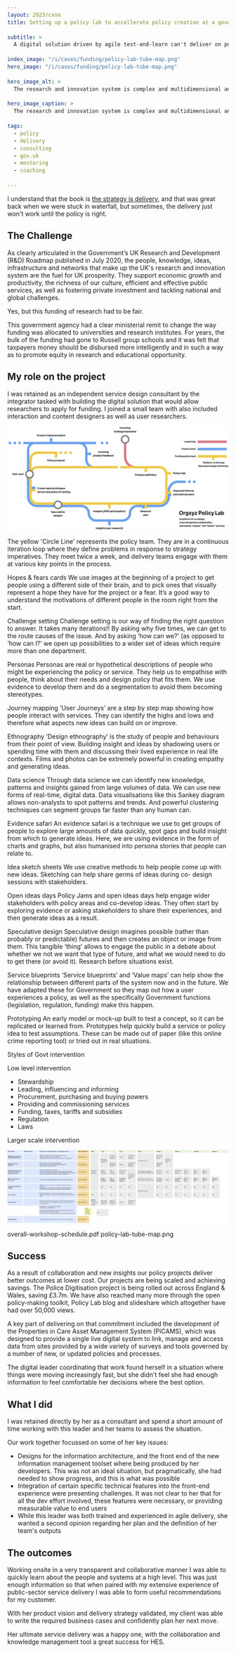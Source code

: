 ```yaml
---
layout: 2023/case
title: Setting up a policy lab to accellerate policy creation at a government funding agency

subtitle: >
  A digital solution driven by agile test-and-learn can't deliver on policy intent when that intent has not previously been crafted into a set of coherent policies. Sometimes you need to design policy and delivery as one thing.

index_image: "/i/cases/funding/policy-lab-tube-map.png"
hero_image: "/i/cases/funding/policy-lab-tube-map.png"

hero_image_alt: >
  The research and innovation system is complex and multidimensional and must be considered holistically. As stewards of the system, this agency's role was to use the levers at their disposal in an integrated and coordinated way to support a diverse portfolio of outstanding research and innovation, and the people and infrastructure needed to deliver it

hero_image_caption: >
  The research and innovation system is complex and multidimensional and must be considered holistically. As stewards of the system, this agency's role was to use the levers at their disposal in an integrated and coordinated way to support a diverse portfolio of outstanding research and innovation, and the people and infrastructure needed to deliver it

tags: 
  - policy
  - delivery
  - consulting
  - gov.uk
  - mentoring
  - coaching

---
```


I understand that the book is [the strategy is delivery](https://public.digital/publications), and that was great back when we were stuck in waterfall, but sometimes, the delivery just won't work until the policy is right.


## The Challenge

As clearly articulated in the Government’s UK Research and Development (R&D) Roadmap published in July 2020, the people, knowledge, ideas, infrastructure and networks that make up the UK's research and innovation system are the fuel for UK prosperity. They support economic growth and productivity, the richness of our culture, efficient and effective public services, as well as fostering private investment and tackling national and global challenges.

Yes, but this funding of research had to be fair.

This government agency had a clear ministerial remit to change the way funding was allocated to universities and research institutes. For years, the bulk of the funding had gone to Russell group schools and it was felt that taxpayers money should be disbursed more intelligently and in such a way as to promote equity in research and educational opportunity.


## My role on the project

I was retained as an independent service design consultant by the integrator tasked with building the digital solution that would allow researchers to apply for funding. I joined a small team with also included interaction and content designers as well as user researchers. 

![](/i/cases/funding/policy-lab-tube-map.png)

<p class="imagecaption">
  The yellow 'Circle Line' represents the policy team. They are in a continuous iteration loop where they define problems in response to strategy imperatives. They meet twice a week, and delivery teams engage with them at various key points in the process.
</p>


Hopes & fears cards
We use images at the beginning of a project to get people using a different side of their brain, and to pick ones that visually represent a hope they have for the project or a fear. It’s a good way to understand the motivations of different people in the room right from the start.

Challenge setting
Challenge setting is our way of finding the right question to answer. It takes many iterations!! By asking why five times, we can get to the route causes of the issue. And by asking ‘how can we?’ (as opposed to ‘how can I?’ we open up possibilities to a wider set of ideas which require more than one department.

Personas
Personas are real or hypothetical descriptions of people who might be experiencing the policy or service. They help us to empathise with people, think about their needs and design policy that fits them. We use evidence to develop them and do a segmentation to avoid them becoming stereotypes.

Journey mapping
‘User Journeys’ are a step by step map showing how people interact with services.
They can identify the highs and lows and therefore what aspects new ideas can build on or improve.

Ethnography
‘Design ethnography’ is the study of people and behaviours from their point of view. Building insight and ideas by shadowing users or spending time with them and discussing their lived experience in real life contexts. Films and photos can be extremely powerful in creating empathy and generating ideas.

Data science
Through data science we can identify new knowledge, patterns and insights gained from large volumes of data. We can use new forms of real-time, digital data. Data visualisations like this Sankey diagram allows non-analysts to spot patterns and trends. And powerful clustering techniques can segment groups far faster than any human can.

Evidence safari
An evidence safari is a technique we use to get groups of people to explore large amounts of data quickly, spot gaps and build insight from which to generate ideas. Here, we are using evidence in the form of charts and graphs,
but also humanised into persona stories that people can relate to.

Idea sketch sheets
We use creative methods to help people come up with new ideas. Sketching can help share germs of ideas during co- design sessions with stakeholders.

Open ideas days
Policy Jams and open ideas days help engage wider stakeholders with policy areas and co-develop ideas. They often start by exploring evidence or asking stakeholders to share their experiences, and then generate ideas as a result.

Speculative design
Speculative design imagines possible (rather than probably or predictable) futures and then creates an object or image from them. This tangible ‘thing’ allows to engage the public in a debate about whether we not we want that type of future, and what we would need to do to get there (or avoid it). Research before situations exist.

Service blueprints
‘Service blueprints’ and ‘Value maps’ can help show the relationship between different parts of the system now and in the future. We have adapted these for Government so they map out how a user experiences a policy, as well as the specifically Government functions (legislation, regulation, funding) make this happen.


Prototyping
An early model or mock-up built to test a concept, so it can be replicated or learned from. Prototypes help quickly build a service or policy idea to test assumptions. These can be made out of paper (like this online crime reporting tool) or tried out in real situations.



Styles of Govt intervention

Low level
intervention

- Stewardship
- Leading, influencing and informing 
- Procurement, purchasing and buying powers 
- Providing and commissioning services 
- Funding, taxes, tariffs and subsidies
- Regulation 
- Laws

Larger scale 
intervention



![](/i/cases/funding/overall-workshop-schedule.jpg)

overall-workshop-schedule.pdf
policy-lab-tube-map.png


## Success

As a result of collaboration and new insights our policy projects deliver better outcomes at lower cost.
Our projects are being scaled and achieving savings. The Police Digitisation project is being rolled out across England & Wales, saving £3.7m.
We have also reached many more through the open policy-making toolkit, Policy Lab blog and slideshare which altogether have had over 50,000 views.
 


A key part of delivering on that commitment included the development of the Properties in Care Asset Management System (PiCAMS), which was designed to provide a single live digital system to link, manage and access data from sites provided by a wide variety of surveys and tools governed by a number of new, or updated policies and processes.

The digital leader coordinating that work found herself in a situation where things were moving increasingly fast, but she didn't feel she had enough information to feel comfortable her decisions where the best option.


## What I did

I was retained directly by her as a consultant and spend a short amount of time working with this leader and her teams to assess the situation.

Our work together focussed on some of her key issues:

- Designs for the information architecture, and the front end of the new information management toolset where being produced by her developers. This was not an ideal situation, but pragmatically, she had needed to show progress, and this is what was possible
- Integration of certain specific technical features into the front-end experience were presenting challenges. It was not clear to her that for all the dev effort involved, these features were necessary, or providing measurable value to end users
- While this leader was both trained and experienced in agile delivery, she wanted a second opinion regarding her plan and the definition of her team's outputs


## The outcomes

Working onsite in a very transparent and collaborative manner I was able to quickly learn about the people and systems at a high level. This was just enough information so that when paired with my extensive experience of public-sector service delivery I was able to form useful recommendations for my customer.

With her product vision and delivery strategy validated, my client was able to write the required business cases and confidently plan her next move.

Her ultimate service delivery was a happy one, with the collaboration and knowledge management tool a great success for HES.

